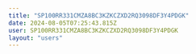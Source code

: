 ```yaml
---
title: "SP100RR331CMZA8BC3KZKCZXD2RQ3098DF3Y4PDGK"
date: 2024-08-05T07:25:43.815Z
user: SP100RR331CMZA8BC3KZKCZXD2RQ3098DF3Y4PDGK
layout: "users"
---
```

    